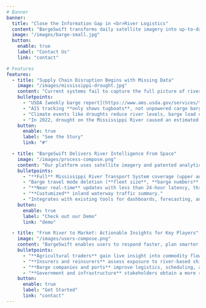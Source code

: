 ```yaml
---
# Banner
banner:
  title: "Close the Information Gap in <br>River Logistics"
  content: "BargeSwift transforms daily satellite imagery into up-to-date freight movement insights along the Mississippi River—helping you manage commodity risk, shipping delays, and climate disruptions, and infrastructure failures before they hit the market."
  image: "/images/barge-small.jpg"
  button:
    enable: true
    label: "Contact Us"
    link: "contact"

# Features
features:
  - title: "Supply Chain Disruption Begins with Missing Data"
    image: "/images/mississippi-drought.jpg"
    content: "Current systems fail to capture the full picture of river freight—causing delays, price spikes, and poor decision-making."
    bulletpoints:
      - "USDA [weekly barge report](https://www.ams.usda.gov/services/transportation-analysis/gtr-datasets) is **delayed by 7–10 days**, and limited to select locks."
      - "AIS tracking **only shows tugboats**, not unpowered cargo barges."
      - "Climate events like droughts reduce river levels, barge load capacity, and shipping volume."
      - "In 2022, drought on the Mississippi River caused an estimated [$20 billion in economic losses](https://www.freightwaves.com/news/mississippi-river-shipping-faces-potential-crisis-for-third-straight-year)."
    button:
      enable: true
      label: "See the Story"
      link: "#"

  - title: "BargeSwift Delivers River Intelligence From Space"
    image: "/images/process-compose.png"
    content: "Our platform uses satellite imagery and patented analytics to provide timely, accurate barge traffic data."
    bulletpoints:
      - "**Full** Mississippi River Transport System coverage (upper and lower Mississippi River, Ohio River, Illinois River, Arkansas River, and Missouri River)."
      - "Barge travel mode deletion (**fleet size**, **barge numbers**, **upbound/downbound/parking**)."
      - "**Near real-time** updates with less than 24-hour latency, through a secure cloud-based API."
      - "**Custumized** inland waterway traffic summary."
      - "Integrates with existing tools for dashboards, forecasting, and operational alerts."
    button:
      enable: true
      label: "Check out our Demo"
      link: "demo"

  - title: "From River to Market: Actionable Insights for Key Players"
    image: "/images/users-compose.png"
    content: "BargeSwift enables users to respond faster, plan smarter, and reduce financial risk across sectors."
    bulletpoints:
      - "**Agricultural traders** gain live insight into commodity flows and pricing conditions."
      - "**Insurers and reinsurers** assess exposure to river-based shipping delays and climate risk."
      - "**Barge companies and ports** improve logistics, scheduling, and fleet coordination."
      - "**Government and infrastructure** stakeholders obtain a more responsive monitoring system."
    button:
      enable: true
      label: "Get Started"
      link: "contact"
---
```

